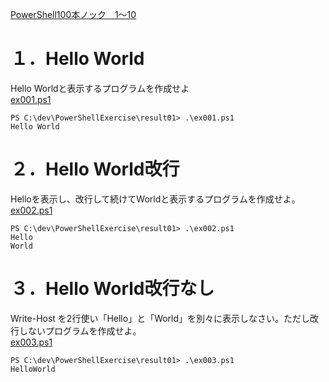 [PowerShell100本ノック　1～10](https://note.com/mahalo_/n/ne1d40940d106)  

# １．Hello World
Hello Worldと表示するプログラムを作成せよ  
[ex001.ps1](ex001.ps1)
```
PS C:\dev\PowerShellExercise\result01> .\ex001.ps1
Hello World
```

# ２．Hello World改行  
Helloを表示し、改行して続けてWorldと表示するプログラムを作成せよ。  
[ex002.ps1](ex002.ps1)
```
PS C:\dev\PowerShellExercise\result01> .\ex002.ps1
Hello
World
```

# ３．Hello World改行なし
Write-Host を2行使い「Hello」と「World」を別々に表示しなさい。ただし改行しないプログラムを作成せよ。  
[ex003.ps1](ex003.ps1)
```
PS C:\dev\PowerShellExercise\result01> .\ex003.ps1
HelloWorld
```
